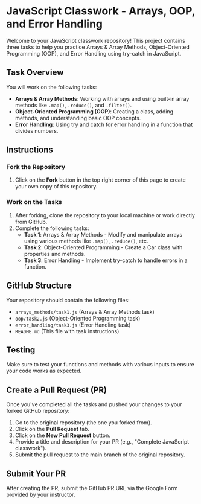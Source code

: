 # JavaScript Classwork - Arrays, OOP, and Error Handling

Welcome to your JavaScript classwork repository! This project contains three tasks to help you practice Arrays & Array Methods, Object-Oriented Programming (OOP), and Error Handling using try-catch in JavaScript.

## Task Overview

You will work on the following tasks:

- **Arrays & Array Methods**: Working with arrays and using built-in array methods like `.map()`, `.reduce()`, and `.filter()`.
- **Object-Oriented Programming (OOP)**: Creating a class, adding methods, and understanding basic OOP concepts.
- **Error Handling**: Using try and catch for error handling in a function that divides numbers.

## Instructions

### Fork the Repository
1. Click on the **Fork** button in the top right corner of this page to create your own copy of this repository.

### Work on the Tasks
1. After forking, clone the repository to your local machine or work directly from GitHub.
2. Complete the following tasks:
   - **Task 1**: Arrays & Array Methods - Modify and manipulate arrays using various methods like `.map()`, `.reduce()`, etc.
   - **Task 2**: Object-Oriented Programming - Create a Car class with properties and methods.
   - **Task 3**: Error Handling - Implement try-catch to handle errors in a function.

## GitHub Structure

Your repository should contain the following files:

- `arrays_methods/task1.js` (Arrays & Array Methods task)
- `oop/task2.js` (Object-Oriented Programming task)
- `error_handling/task3.js` (Error Handling task)
- `README.md` (This file with task instructions)

## Testing

Make sure to test your functions and methods with various inputs to ensure your code works as expected.

## Create a Pull Request (PR)

Once you've completed all the tasks and pushed your changes to your forked GitHub repository:

1. Go to the original repository (the one you forked from).
2. Click on the **Pull Request** tab.
3. Click on the **New Pull Request** button.
4. Provide a title and description for your PR (e.g., "Complete JavaScript classwork").
5. Submit the pull request to the main branch of the original repository.

## Submit Your PR

After creating the PR, submit the GitHub PR URL via the Google Form provided by your instructor.
